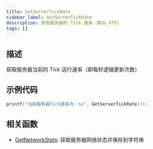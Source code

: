 ```yaml
---
title: GetServerTickRate
sidebar_label: GetServerTickRate
description: 获取服务器的 Tick 速率（类似 FPS）
tags: []
---
```


## 描述

获取服务器当前的 Tick 运行速率（即每秒逻辑更新次数）

## 示例代码

```c
printf("当前服务器Tick速率为：%i", GetServerTickRate());
```

## 相关函数

- [GetNetworkStats](GetNetworkStats): 获取服务器网络状态并保存到字符串

